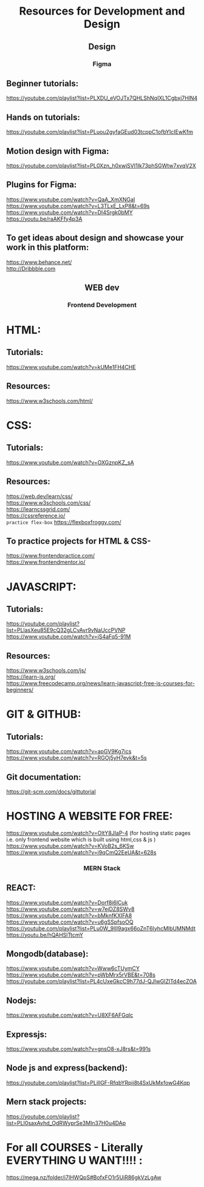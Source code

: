 <h1 align="center">Resources for Development and Design</h1>

<h2 align="center">Design</h2>
<h3 align="center">Figma</h3>

## Beginner tutorials:
https://youtube.com/playlist?list=PLXDU_eVOJTx7QHLShNqIXL1Cgbxj7HlN4
## Hands on tutorials:
https://youtube.com/playlist?list=PLuou2gyfaGEud03tcppC1ofbYIcIEwKfm
## Motion design with Figma:
https://youtube.com/playlist?list=PL0Xzn_h0xwjSVI1Ik73phSGWtw7xvqV2X
## Plugins for Figma:
https://www.youtube.com/watch?v=QaA_XmXNGaI \
https://www.youtube.com/watch?v=L3TLxE_LxP8&t=69s \
https://www.youtube.com/watch?v=DI4Srgk0bMY \
https://youtu.be/raAKFfy4p3A
## To get ideas about design and showcase your work in this platform:
https://www.behance.net/ \
http://Dribbble.com

<h2 align="center">WEB dev</h2>

<h3 align="center">Frontend Development</h3>

# HTML:
## Tutorials:
https://www.youtube.com/watch?v=kUMe1FH4CHE
## Resources:
https://www.w3schools.com/html/

# CSS:
## Tutorials:
https://www.youtube.com/watch?v=OXGznpKZ_sA
## Resources:
https://web.dev/learn/css/ \
https://www.w3schools.com/css/ \
https://learncssgrid.com/ \
https://cssreference.io/ \
`practice flex-box` https://flexboxfroggy.com/

## To practice projects for HTML & CSS- 
https://www.frontendpractice.com/ \
https://www.frontendmentor.io/

# JAVASCRIPT:
## Tutorials:
https://youtube.com/playlist?list=PLlasXeu85E9cQ32gLCvAvr9vNaUccPVNP \
https://www.youtube.com/watch?v=jS4aFq5-91M
## Resources:
https://www.w3schools.com/js/ \
https://learn-js.org/ \
https://www.freecodecamp.org/news/learn-javascript-free-js-courses-for-beginners/


# GIT & GITHUB:
## Tutorials:
https://www.youtube.com/watch?v=apGV9Kg7ics \
https://www.youtube.com/watch?v=RGOj5yH7evk&t=5s
## Git documentation:
https://git-scm.com/docs/gittutorial


# HOSTING A WEBSITE FOR FREE:
https://www.youtube.com/watch?v=OltY8JIaP-4 (for hosting static pages i.e. only frontend website which is built using html,css & js ) \
https://www.youtube.com/watch?v=KVoB2s_6KSw \
https://www.youtube.com/watch?v=i9qCmQ2EeUA&t=628s 



<h3 align="center">MERN Stack</h3>

## REACT:
https://www.youtube.com/watch?v=Dorf8i6lCuk \
https://www.youtube.com/watch?v=w7ejDZ8SWv8 \
https://www.youtube.com/watch?v=bMknfKXIFA8 \
https://www.youtube.com/watch?v=u6gSSpfsoOQ \
https://youtube.com/playlist?list=PLu0W_9lII9agx66oZnT6IyhcMIbUMNMdt \
https://youtu.be/hQAHSlTtcmY 

## Mongodb(database):
https://www.youtube.com/watch?v=Www6cTUymCY \
https://www.youtube.com/watch?v=pWbMrx5rVBE&t=708s \
https://youtube.com/playlist?list=PL4cUxeGkcC9h77dJ-QJlwGlZlTd4ecZOA 

## Nodejs:
https://www.youtube.com/watch?v=U8XF6AFGqlc

## Expressjs:
https://www.youtube.com/watch?v=gnsO8-xJ8rs&t=991s
## Node js and express(backend): 
https://youtube.com/playlist?list=PLillGF-RfqbYRpji8t4SxUkMxfowG4Kqp


## Mern stack projects:
https://youtube.com/playlist?list=PLI0saxAvhd_OdRWyprSe3Mln37H0u4DAp

# For all COURSES - Literally EVERYTHING U WANT!!!! :
https://mega.nz/folder/i7IHWQpS#BofxFO1r5UiR86gkVzLgAw